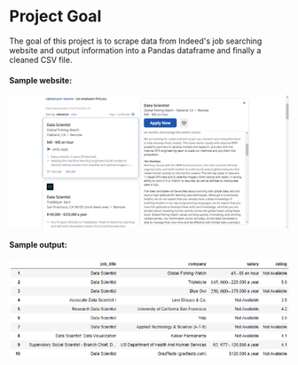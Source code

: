 # Project Goal
The goal of this project is to scrape data from Indeed's job searching website and output information into a Pandas dataframe and finally a cleaned CSV file.

#### Sample website:
![](images/pic1.PNG)

#### Sample output:
![](images/pic2.PNG)

